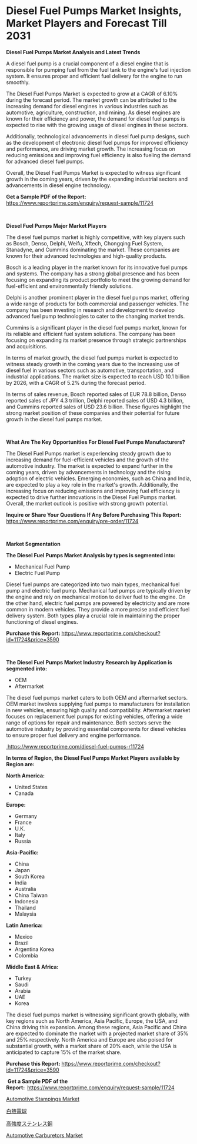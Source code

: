 <p><h1>Diesel Fuel Pumps Market Insights, Market Players and Forecast Till 2031</h1></p><p><strong>Diesel Fuel Pumps Market Analysis and Latest Trends</strong></p>
<p><p>A diesel fuel pump is a crucial component of a diesel engine that is responsible for pumping fuel from the fuel tank to the engine's fuel injection system. It ensures proper and efficient fuel delivery for the engine to run smoothly.</p><p>The Diesel Fuel Pumps Market is expected to grow at a CAGR of 6.10% during the forecast period. The market growth can be attributed to the increasing demand for diesel engines in various industries such as automotive, agriculture, construction, and mining. As diesel engines are known for their efficiency and power, the demand for diesel fuel pumps is expected to rise with the growing usage of diesel engines in these sectors.</p><p>Additionally, technological advancements in diesel fuel pump designs, such as the development of electronic diesel fuel pumps for improved efficiency and performance, are driving market growth. The increasing focus on reducing emissions and improving fuel efficiency is also fueling the demand for advanced diesel fuel pumps.</p><p>Overall, the Diesel Fuel Pumps Market is expected to witness significant growth in the coming years, driven by the expanding industrial sectors and advancements in diesel engine technology.</p></p>
<p><strong>Get a Sample PDF of the Report:&nbsp;</strong> <a href="https://www.reportprime.com/enquiry/request-sample/11724">https://www.reportprime.com/enquiry/request-sample/11724</a></p>
<p>&nbsp;</p>
<p><strong>Diesel Fuel Pumps Major Market Players</strong></p>
<p><p>The diesel fuel pumps market is highly competitive, with key players such as Bosch, Denso, Delphi, Weifu, Xftech, Chongqing Fuel System, Stanadyne, and Cummins dominating the market. These companies are known for their advanced technologies and high-quality products.</p><p>Bosch is a leading player in the market known for its innovative fuel pumps and systems. The company has a strong global presence and has been focusing on expanding its product portfolio to meet the growing demand for fuel-efficient and environmentally friendly solutions.</p><p>Delphi is another prominent player in the diesel fuel pumps market, offering a wide range of products for both commercial and passenger vehicles. The company has been investing in research and development to develop advanced fuel pump technologies to cater to the changing market trends.</p><p>Cummins is a significant player in the diesel fuel pumps market, known for its reliable and efficient fuel system solutions. The company has been focusing on expanding its market presence through strategic partnerships and acquisitions.</p><p>In terms of market growth, the diesel fuel pumps market is expected to witness steady growth in the coming years due to the increasing use of diesel fuel in various sectors such as automotive, transportation, and industrial applications. The market size is expected to reach USD 10.1 billion by 2026, with a CAGR of 5.2% during the forecast period.</p><p>In terms of sales revenue, Bosch reported sales of EUR 78.8 billion, Denso reported sales of JPY 4.3 trillion, Delphi reported sales of USD 4.3 billion, and Cummins reported sales of USD 23.6 billion. These figures highlight the strong market position of these companies and their potential for future growth in the diesel fuel pumps market.</p></p>
<p>&nbsp;</p>
<p><strong>What Are The Key Opportunities For Diesel Fuel Pumps Manufacturers?</strong></p>
<p><p>The Diesel Fuel Pumps market is experiencing steady growth due to increasing demand for fuel-efficient vehicles and the growth of the automotive industry. The market is expected to expand further in the coming years, driven by advancements in technology and the rising adoption of electric vehicles. Emerging economies, such as China and India, are expected to play a key role in the market's growth. Additionally, the increasing focus on reducing emissions and improving fuel efficiency is expected to drive further innovations in the Diesel Fuel Pumps market. Overall, the market outlook is positive with strong growth potential.</p></p>
<p><strong>Inquire or Share Your Questions If Any Before Purchasing This Report:</strong> <a href="https://www.reportprime.com/enquiry/pre-order/11724">https://www.reportprime.com/enquiry/pre-order/11724</a></p>
<p>&nbsp;</p>
<p><strong>Market Segmentation</strong></p>
<p><strong>The Diesel Fuel Pumps Market Analysis by types is segmented into:</strong></p>
<p><ul><li>Mechanical Fuel Pump</li><li>Electric Fuel Pump</li></ul></p>
<p><p>Diesel fuel pumps are categorized into two main types, mechanical fuel pump and electric fuel pump. Mechanical fuel pumps are typically driven by the engine and rely on mechanical motion to deliver fuel to the engine. On the other hand, electric fuel pumps are powered by electricity and are more common in modern vehicles. They provide a more precise and efficient fuel delivery system. Both types play a crucial role in maintaining the proper functioning of diesel engines.</p></p>
<p><strong>Purchase this Report:&nbsp;</strong><a href="https://www.reportprime.com/checkout?id=11724&price=3590">https://www.reportprime.com/checkout?id=11724&price=3590</a></p>
<p>&nbsp;</p>
<p><strong>The Diesel Fuel Pumps Market Industry Research by Application is segmented into:</strong></p>
<p><ul><li>OEM</li><li>Aftermarket</li></ul></p>
<p><p>The diesel fuel pumps market caters to both OEM and aftermarket sectors. OEM market involves supplying fuel pumps to manufacturers for installation in new vehicles, ensuring high quality and compatibility. Aftermarket market focuses on replacement fuel pumps for existing vehicles, offering a wide range of options for repair and maintenance. Both sectors serve the automotive industry by providing essential components for diesel vehicles to ensure proper fuel delivery and engine performance.</p></p>
<p><a href="https://www.reportprime.com/diesel-fuel-pumps-r11724">&nbsp;https://www.reportprime.com/diesel-fuel-pumps-r11724</a></p>
<p><strong>In terms of Region, the Diesel Fuel Pumps Market Players available by Region are:</strong></p>
<p>
    <p> <strong> North America: </strong>
        <ul>
            <li>United States</li>
            <li>Canada</li>
        </ul>
        </p> 
    <p> <strong> Europe: </strong>
        <ul>
            <li>Germany</li>
            <li>France</li>
            <li>U.K.</li>
            <li>Italy</li>
            <li>Russia</li>
        </ul>
        </p> 
    <p> <strong> Asia-Pacific: </strong>
        <ul>
            <li>China</li>
            <li>Japan</li>
            <li>South Korea</li>
            <li>India</li>
            <li>Australia</li>
            <li>China Taiwan</li>
            <li>Indonesia</li>
            <li>Thailand</li>
            <li>Malaysia</li>
        </ul>
        </p> 
    <p> <strong> Latin America: </strong>
        <ul>
            <li>Mexico</li>
            <li>Brazil</li>
            <li>Argentina Korea</li>
            <li>Colombia</li>
        </ul>
        </p> 
    <p> <strong> Middle East & Africa: </strong>
        <ul>
            <li>Turkey</li>
            <li>Saudi</li>
            <li>Arabia</li>
            <li>UAE</li>
            <li>Korea</li>
        </ul>
    </p>
    </p>
<p><p>The diesel fuel pumps market is witnessing significant growth globally, with key regions such as North America, Asia Pacific, Europe, the USA, and China driving this expansion. Among these regions, Asia Pacific and China are expected to dominate the market with a projected market share of 35% and 25% respectively. North America and Europe are also poised for substantial growth, with a market share of 20% each, while the USA is anticipated to capture 15% of the market share.</p></p>
<p><strong>Purchase this Report: </strong><a href="https://www.reportprime.com/checkout?id=11724&price=3590">https://www.reportprime.com/checkout?id=11724&price=3590</a></p>
<p>&nbsp;<strong>Get a Sample PDF of the Report:&nbsp;&nbsp;</strong><a href="https://www.reportprime.com/enquiry/request-sample/11724">https://www.reportprime.com/enquiry/request-sample/11724</a></p>
<p><strong></strong></p>
<p><p><a href="https://github.com/SashaBeier2023/Market-Research-Report-List-1/blob/main/automotive-stampings-market.md">Automotive Stampings Market</a></p><p><a href="https://github.com/KaliMetz2023/Market-Research-Report-List-1/blob/main/899373669446.md">白熱電球</a></p><p><a href="https://github.com/JoanaNitzsche/Market-Research-Report-List-1/blob/main/300595869445.md">高強度ステンレス鋼</a></p><p><a href="https://github.com/ashman753/Market-Research-Report-List-1/blob/main/automotive-carburetors-market.md">Automotive Carburetors Market</a></p></p>